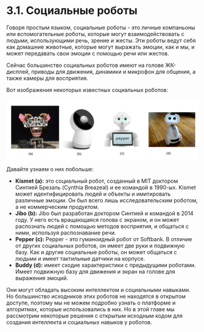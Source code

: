 # 3.1. Социальные роботы

Говоря простым языком, социальные роботы - это личные компаньоны или вспомогательные роботы, которые могут взаимодействовать с людьми, использующими речь, зрение и жесты. Эти роботы ведут себя как домашние животные, которые могут выражать эмоции, как и мы, и может передавать свои эмоции с помощью речи или жестов.

Сейчас большинство социальных роботов имеют на голове ЖК-дисплей, приводы для движения, динамики и микрофон для общения, а также камеры для восприятия.

Вот изображения некоторых известных социальных роботов:

![](../../.gitbook/assets/image%20%281%29.png)

Давайте узнаем о них побольше:

* **Kismet \(a\):** это социальный робот, созданный в MIT доктором Синтией Брезаль \(Cynthia Breazeal\) и ее командой в 1990-ых. Kismet может идентифицировать людей и объекты и имитировать различные эмоции. Он был всего лишь исследовательским роботом, а не коммерческим продуктом.
* **Jibo \(b\):** Jibo был разработан доктором Синтией и командой в 2014 году. У него есть вращающаяся голова с экраном, и он может распознать людей с помощью методов восприятия, и общаться с ними, используя распознавание речи.
* **Pepper \(c\):** Pepper - это гуманоидный робот от Softbank. В отличие от других социальных роботов, он имеет две руки и подвижную базу. Как и другие социальные роботы, он может общаться с людьми и имеет тактильные датчики на корпусе.
* **Buddy \(d\):** имеет сходие характеристики с предыдущими роботами. Имеет подвижную базу для движения и экран на голове для выражения эмоций.

Они могут обладать высоким интеллектом и социальными навыками. Но большинство исходников этих роботов не находятся в открытом доступе, поэтому мы не можем подробно узнать о платформе и алгоритмах, которые использовались в них. Но в этой главе мы рассмотрим некоторые решения с открытым исходным кодом для создания интеллекта и социальных навыков у роботов.

